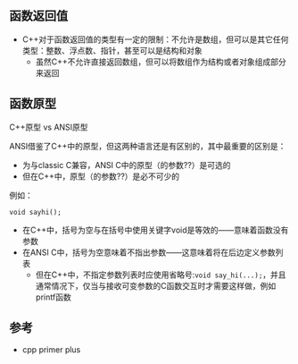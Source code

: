 ## 函数返回值

- C++对于函数返回值的类型有一定的限制：不允许是数组，但可以是其它任何类型：整数、浮点数、指针，甚至可以是结构和对象
  - 虽然C++不允许直接返回数组，但可以将数组作为结构或者对象组成部分来返回

## 函数原型

C++原型 vs ANSI原型

ANSI借鉴了C++中的原型，但这两种语言还是有区别的，其中最重要的区别是：

- 为与classic C兼容，ANSI C中的原型（的参数??）是可选的
- 但在C++中，原型（的参数??）是必不可少的

例如：

```
void sayhi();
```

- 在C++中，括号为空与在括号中使用关键字void是等效的——意味着函数没有参数
- 在ANSI C中，括号为空意味着不指出参数——这意味着将在后边定义参数列表
  - 但在C++中，不指定参数列表时应使用省略号:`void say_hi(...);`，并且通常情况下，仅当与接收可变参数的C函数交互时才需要这样做，例如printf函数



## 参考

- cpp primer plus